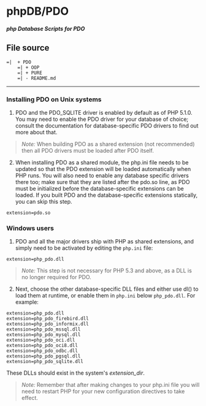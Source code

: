 # phpDB/PDO
##### php Database Scripts for PDO  
## File source
```
=|  + PDO
    =| + OOP 
    =| + PURE
    =| - README.md
```
___
### Installing PDO on Unix systems
1. PDO and the PDO_SQLITE driver is enabled by default as of PHP 5.1.0. You may need to enable the PDO driver for your database of choice; consult the documentation for database-specific PDO drivers to find out more about that.
> *Note:*
When building PDO as a shared extension (not recommended) then all PDO drivers must be loaded after PDO itself.
2. When installing PDO as a shared module, the php.ini file needs to be updated so that the PDO extension will be loaded automatically when PHP runs. You will also need to enable any database specific drivers there too; make sure that they are listed after the pdo.so line, as PDO must be initialized before the database-specific extensions can be loaded. If you built PDO and the database-specific extensions statically, you can skip this step.
```
extension=pdo.so
```
### Windows users
1. PDO and all the major drivers ship with PHP as shared extensions, and simply need to be activated by editing the `php.ini` file:
```
extension=php_pdo.dll
```
>*Note:*
This step is not necessary for PHP 5.3 and above, as a DLL is no longer required for PDO.
2. Next, choose the other database-specific DLL files and either use dl() to load them at runtime, or enable them in `php.ini` below `php_pdo.dll`. For example:
```
extension=php_pdo.dll
extension=php_pdo_firebird.dll
extension=php_pdo_informix.dll
extension=php_pdo_mssql.dll
extension=php_pdo_mysql.dll
extension=php_pdo_oci.dll
extension=php_pdo_oci8.dll
extension=php_pdo_odbc.dll
extension=php_pdo_pgsql.dll
extension=php_pdo_sqlite.dll
```
These DLLs should exist in the system's _extension_dir_.
>*Note:*
Remember that after making changes to your php.ini file you will need to restart PHP for your new configuration directives to take effect.





